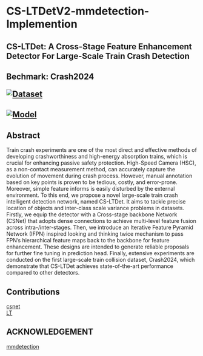 # CS-LTDetV2-mmdetection-Implemention
<h2>
CS-LTDet: A Cross-Stage Feature Enhancement Detector For Large-Scale Train Crash Detection

<h2>
Bechmark: Crash2024

[![Dataset](https://img.shields.io/badge/GoogleDrive-Dataset-red)](https://drive.google.com/drive/folders/1BIhFc9dxOTIkJqC9OWZYQ1mbckGdIjrG?usp=drive_link)
<h2>
  
[![Model](https://img.shields.io/badge/GoogleDrive-Weights-bule)](https://drive.google.com/drive/folders/13BG4ZWRwVSzGEvuh0cr1zEbyM_g7Uamg?usp=drive_link)


## Abstract 
<div>
  Train crash experiments are one of the most direct and effective methods of developing crashworthiness and high-energy absorption trains, which is crucial for enhancing passive safety protection. High-Speed Camera (HSC), as a non-contact measurement method, can accurately capture the evolution of movement during crash process. However, manual annotation based on key points is proven to be tedious, costly, and error-prone. Moreover, simple feature informs is easily disturbed by the external environment. To this end, we propose a novel large-scale train crash intelligent detection network, named CS-LTDet. It aims to tackle precise location of objects and inter-class scale variance problems in datasets. Firstly, we equip the detector with a Cross-stage backbone Network (CSNet) that adopts dense connections to achieve multi-level feature fusion across intra-/inter-stages. Then, we introduce an Iterative Feature Pyramid Network (IFPN) inspired looking and thinking twice mechanism to pass FPN’s hierarchical feature maps back to the backbone for feature enhancement. These designs are intended to generate reliable proposals for further fine tuning in prediction head. Finally,  
extensive experiments are conducted on the first large-scale train collision dataset, Crash2024, which demonstrate that CS-LTDet achieves state-of-the-art performance compared to other detectors.  
<div>

## Contributions
[csnet](./mmdet/models/backbones/csnet.py)  
[LT](./mmdet/models/necks/rfp.py)

## ACKNOWLEDGEMENT
[mmdetection](https://github.com/open-mmlab/mmdetection)
